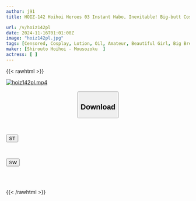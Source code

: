 ```yaml
---
author: j91
title: HOIZ-142 Hoihoi Heroes 03 Instant Habo, Inevitable! Big-butt Cosplayer, 'individuality' Domazo (sexual Tendency) Fully Open! Amateur Hoihoi Power, Cosplay, Lotion, Oil, Amateur, Beautiful Girl, Big Breasts, Beautiful Breasts, Facial, M Girl, Reverse Bunny, Swallow, Squirting, Neat, Saliva Swallowing, Sex Friend, Big Dick, Huge Cock, Documentary

url: /v/hoiz142pl
date: 2024-11-16T01:01:00Z
image: "hoiz142pl.jpg"
tags: [Censored, Cosplay, Lotion, Oil, Amateur, Beautiful Girl, Big Breasts, Beautiful Breasts, Facial, M Girl, Reverse Bunny, Swallow, Squirting, Neat, Saliva Swallowing, Sex Friend, Big Dick, Huge Cock, Documentary]
maker: [Shirouto Hoihoi - Mousozoku  ]
actress: [ ]
---
```



{{< rawhtml >}}

<div class="video" data-videoid="XrADxGzbWAUDYY4">
    <a href="javascript:;">
        <img src="/v/hoiz142pl/hoiz142pl.jpg" width="WIDTH" height="HEIGHT" alt="hoiz142pl.mp4" loading="lazy">
    </a>
</div>

<script type="text/javascript" src="https://j91.asia/asset/on-demand-st.js"></script>

<br>
  <link rel="stylesheet" href="https://j91.asia/asset/bs5.css">
  
  <center>
  <button class="btn btn-primary" type="button" data-bs-toggle="collapse" data-bs-target=".multi-collapse" aria-expanded="false" aria-controls="multiCollapseExample1 multiCollapseExample2"><h2>Download</h2></button></center>
</p>
<div class="row">
  <div class="col">
    <div class="collapse multi-collapse" id="multiCollapseExample1">
      <div class="card card-body">
	      	      <br>
<div class="buttons">  
<p><a href="/v/hoiz142pl/st.html" target="_blank"><button class="btn-hover color-3"><i class="fa fa-download"></i> ST</button></a></p></div>
    </div>
  </div>
</div>
  <div class="col">
    <div class="collapse multi-collapse" id="multiCollapseExample2">
      <div class="card card-body">
	      <br>
<div class="buttons">
<p><a href="/v/hoiz142pl/sw.html" target="_blank"><button class="btn-hover color-2"><i class="fa fa-download"></i> SW</button></a></p></div>
<br><br>
      </div>
    </div>
  </div>
</div>

{{< /rawhtml >}}